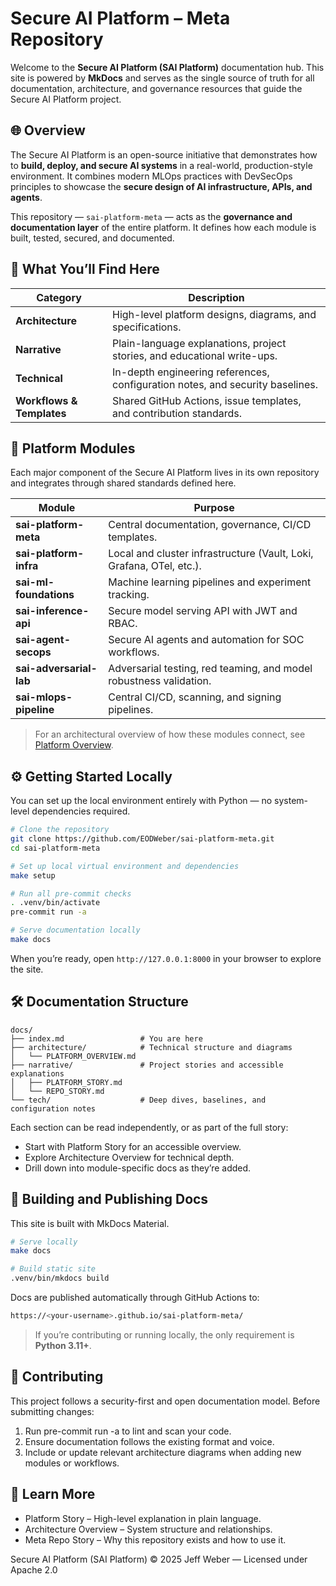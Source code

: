 # Secure AI Platform – Meta Repository

Welcome to the **Secure AI Platform (SAI Platform)** documentation hub.
This site is powered by **MkDocs** and serves as the single source of truth for all documentation, architecture, and governance resources that guide the Secure AI Platform project.

## 🌐 Overview

The Secure AI Platform is an open-source initiative that demonstrates how to **build, deploy, and secure AI systems** in a real-world, production-style environment.
It combines modern MLOps practices with DevSecOps principles to showcase the **secure design of AI infrastructure, APIs, and agents**.

This repository — `sai-platform-meta` — acts as the **governance and documentation layer** of the entire platform. It defines how each module is built, tested, secured, and documented.

## 🧭 What You’ll Find Here

| Category                  | Description                                                                   |
| ------------------------- | ----------------------------------------------------------------------------- |
| **Architecture**          | High-level platform designs, diagrams, and specifications.                    |
| **Narrative**             | Plain-language explanations, project stories, and educational write-ups.      |
| **Technical**             | In-depth engineering references, configuration notes, and security baselines. |
| **Workflows & Templates** | Shared GitHub Actions, issue templates, and contribution standards.           |

## 🧩 Platform Modules

Each major component of the Secure AI Platform lives in its own repository and integrates through shared standards defined here.

| Module                  | Purpose                                                              |
| ----------------------- | -------------------------------------------------------------------- |
| **sai-platform-meta**   | Central documentation, governance, CI/CD templates.                  |
| **sai-platform-infra**  | Local and cluster infrastructure (Vault, Loki, Grafana, OTel, etc.). |
| **sai-ml-foundations**  | Machine learning pipelines and experiment tracking.                  |
| **sai-inference-api**   | Secure model serving API with JWT and RBAC.                          |
| **sai-agent-secops**    | Secure AI agents and automation for SOC workflows.                   |
| **sai-adversarial-lab** | Adversarial testing, red teaming, and model robustness validation.   |
| **sai-mlops-pipeline**  | Central CI/CD, scanning, and signing pipelines.                      |

> For an architectural overview of how these modules connect, see
> [Platform Overview](architecture/PLATFORM_OVERVIEW.md).

## ⚙️ Getting Started Locally

You can set up the local environment entirely with Python — no system-level dependencies required.

```bash
# Clone the repository
git clone https://github.com/EODWeber/sai-platform-meta.git
cd sai-platform-meta

# Set up local virtual environment and dependencies
make setup

# Run all pre-commit checks
. .venv/bin/activate
pre-commit run -a

# Serve documentation locally
make docs
```

When you’re ready, open `http://127.0.0.1:8000` in your browser to explore the site.

## 🛠 Documentation Structure

```
docs/
├── index.md                 # You are here
├── architecture/            # Technical structure and diagrams
│   └── PLATFORM_OVERVIEW.md
├── narrative/               # Project stories and accessible explanations
│   ├── PLATFORM_STORY.md
│   └── REPO_STORY.md
└── tech/                    # Deep dives, baselines, and configuration notes
```

Each section can be read independently, or as part of the full story:

- Start with Platform Story for an accessible overview.
- Explore Architecture Overview for technical depth.
- Drill down into module-specific docs as they’re added.

## 🧱 Building and Publishing Docs

This site is built with MkDocs Material.

```bash
# Serve locally
make docs

# Build static site
.venv/bin/mkdocs build
```

Docs are published automatically through GitHub Actions to:

```bash
https://<your-username>.github.io/sai-platform-meta/
```

> If you’re contributing or running locally, the only requirement is **Python 3.11+**.

## 🧩 Contributing

This project follows a security-first and open documentation model.
Before submitting changes:

1. Run pre-commit run -a to lint and scan your code.
2. Ensure documentation follows the existing format and voice.
3. Include or update relevant architecture diagrams when adding new modules or workflows.

## 🧠 Learn More

- Platform Story – High-level explanation in plain language.
- Architecture Overview – System structure and relationships.
- Meta Repo Story – Why this repository exists and how to use it.

Secure AI Platform (SAI Platform)
© 2025 Jeff Weber — Licensed under Apache 2.0

